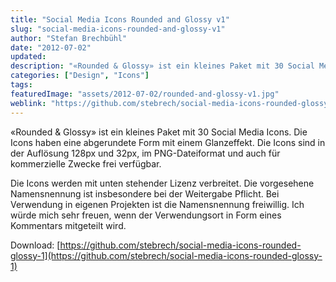 ```yaml
---
title: "Social Media Icons Rounded and Glossy v1"
slug: "social-media-icons-rounded-and-glossy-v1"
author: "Stefan Brechbühl"
date: "2012-07-02"
updated: 
description: "«Rounded & Glossy» ist ein kleines Paket mit 30 Social Media Icons. Die Icons haben eine abgerundete Form mit einem Glanzeffekt."
categories: ["Design", "Icons"]
tags:
featuredImage: "assets/2012-07-02/rounded-and-glossy-v1.jpg"
weblink: "https://github.com/stebrech/social-media-icons-rounded-glossy-1"
---
```

«Rounded & Glossy» ist ein kleines Paket mit 30 Social Media Icons. Die Icons haben eine abgerundete Form mit einem Glanzeffekt. Die Icons sind in der Auflösung 128px und 32px, im PNG-Dateiformat und auch für kommerzielle Zwecke frei verfügbar.

Die Icons werden mit unten stehender Lizenz verbreitet. Die vorgesehene Namensnennung ist insbesondere bei der Weitergabe Pflicht. Bei Verwendung in eigenen Projekten ist die Namensnennung freiwillig. Ich würde mich sehr freuen, wenn der Verwendungsort in Form eines Kommentars mitgeteilt wird.

Download: [https://github.com/stebrech/social-media-icons-rounded-glossy-1](https://github.com/stebrech/social-media-icons-rounded-glossy-1)
